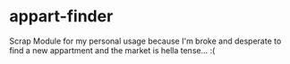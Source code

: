 # appart-finder
Scrap Module for my personal usage because I'm broke and desperate to find a new appartment and the market is hella tense... :(

